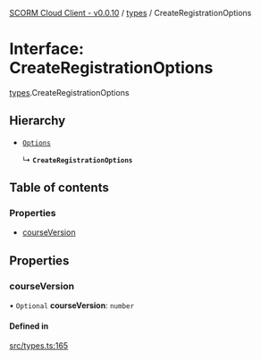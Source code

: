 [SCORM Cloud Client - v0.0.10](../README.md) / [types](../modules/types.md) / CreateRegistrationOptions

# Interface: CreateRegistrationOptions

[types](../modules/types.md).CreateRegistrationOptions

## Hierarchy

- [`Options`](types.Options.md)

  ↳ **`CreateRegistrationOptions`**

## Table of contents

### Properties

- [courseVersion](types.CreateRegistrationOptions.md#courseversion)

## Properties

### courseVersion

• `Optional` **courseVersion**: `number`

#### Defined in

[src/types.ts:165](https://github.com/distributhor/scormcloud-client/blob/49508a5/src/types.ts#L165)
